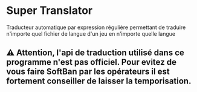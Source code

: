 # Super Translator
Traducteur automatique par expression régulière permettant de traduire n'importe quel fichier de langue d'un jeu en n'importe quelle langue

## ⚠ Attention, l'api de traduction utilisé dans ce programme n'est pas officiel. Pour evitez de vous faire SoftBan par les opérateurs il est fortement conseiller de laisser la temporisation.
